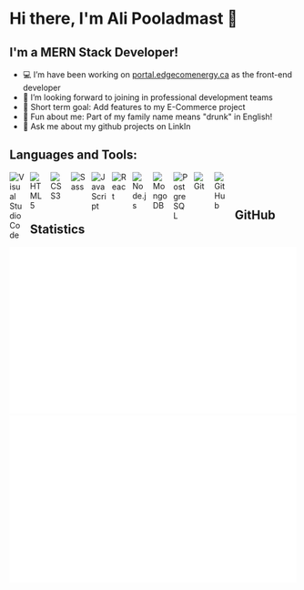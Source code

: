 # Hi there, I'm Ali Pooladmast 👋

## I'm a MERN Stack Developer!

- 💻 I’m have been working on [portal.edgecomenergy.ca](https://portal.edgecomenergy.ca/) as the front-end developer
- 🤝 I’m looking forward to joining in professional development teams
- 💪 Short term goal: Add features to my E-Commerce project
- 🍻 Fun about me: Part of my family name means "drunk" in English!
- 💬 Ask me about my github projects on LinkIn

## Languages and Tools:

<img align="left" alt="Visual Studio Code" width="26px" src="https://cdn.jsdelivr.net/gh/devicons/devicon/icons/vscode/vscode-original.svg" style="padding-right:10px;" />
<img align="left" alt="HTML5" width="26px" src="https://cdn.jsdelivr.net/gh/devicons/devicon/icons/html5/html5-original.svg" style="padding-right:10px;" />
<img align="left" alt="CSS3" width="26px" src="https://cdn.jsdelivr.net/gh/devicons/devicon/icons/css3/css3-original.svg" style="padding-right:10px;" />
<img align="left" alt="Sass" width="26px" src="https://cdn.jsdelivr.net/gh/devicons/devicon/icons/sass/sass-original.svg" style="padding-right:10px;" />
<img align="left" alt="JavaScript" width="26px" src="https://cdn.jsdelivr.net/gh/devicons/devicon/icons/javascript/javascript-original.svg" style="padding-right:10px;" />
<img align="left" alt="React" width="26px" src="https://cdn.jsdelivr.net/gh/devicons/devicon/icons/react/react-original.svg" style="padding-right:10px;" />
<img align="left" alt="Node.js" width="26px" src="https://cdn.jsdelivr.net/gh/devicons/devicon/icons/nodejs/nodejs-original.svg" style="padding-right:10px;" />
<img align="left" alt="MongoDB" width="26px" src="https://cdn.jsdelivr.net/gh/devicons/devicon/icons/mongodb/mongodb-original.svg" style="padding-right:10px;" />
<img align="left" alt="PostgreSQL" width="26px" src="https://cdn.jsdelivr.net/gh/devicons/devicon/icons/postgresql/postgresql-original.svg" style="padding-right:10px;" />
<img align="left" alt="Git" width="26px" src="https://cdn.jsdelivr.net/gh/devicons/devicon/icons/git/git-original.svg" style="padding-right:10px;" />
<img align="left" alt="GitHub" width="26px" src="https://user-images.githubusercontent.com/3369400/139448065-39a229ba-4b06-434b-bc67-616e2ed80c8f.png" style="padding-right:10px;" />

<br />
<br />

## GitHub Statistics
<p align="center">
    <a href="#title">
        <img src="https://raw.githubusercontent.com/alipooladmast/github-stats-transparent/output/generated/languages.svg" alt="Languages" />
    </a>
    <a href="#title">
        <img src="https://raw.githubusercontent.com/alipooladmast/github-stats-transparent/output/generated/overview.svg" alt="Overview" />
    </a>
</p>

[instagram]: https://www.instagram.com/ali_pooladmast
[linkedin]: https://www.linkedin.com/in/ali-pooladmast-5a25918a
